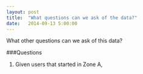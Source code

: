 ```yaml
---
layout: post
title:  "What questions can we ask of the data?"
date:   2014-09-13 5:00:00
---
```


What other questions can we ask of this data?

###Questions

1. Given users that started in Zone A, 